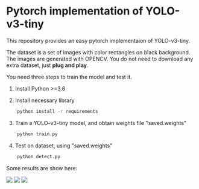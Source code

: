 # Pytorch implementation of YOLO-v3-tiny

This repository provides an easy pytorch implementaion of YOLO-v3-tiny.

The dataset is a set of images with color rectangles on black background. The images are generated with OPENCV. You do not need to download any extra dataset, just **plug and play**.

You need three steps to train the model and test it.

1. Install Python >=3.6


2. Install necessary library
```bash
    python install -r requirements
```

3. Train a YOLO-v3-tiny model, and obtain weights file "saved.weights"
```bash
    python train.py
```

4. Test on dataset, using "saved.weights"
```bash
    python detect.py
```

Some results are show here:

![](https://wx2.sinaimg.cn/small/008b8Ivhgy1ghvjhntdvvj30eg0ega9x.jpg)
![](https://wx3.sinaimg.cn/small/008b8Ivhgy1ghvjhlf3c8j30eg0egdfo.jpg)
![](https://wx1.sinaimg.cn/small/008b8Ivhgy1ghvjhhv4y1j30eg0egdfp.jpg)
